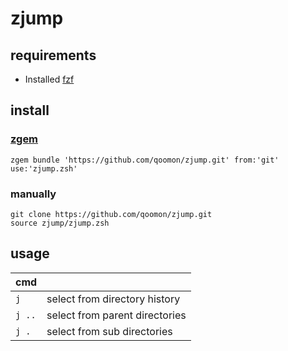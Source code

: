 # zjump

## requirements

* Installed [fzf](https://github.com/junegunn/fzf)

## install
### [zgem](https://github.com/qoomon/zgem)
```zgem bundle 'https://github.com/qoomon/zjump.git' from:'git' use:'zjump.zsh'```
### manually
```
git clone https://github.com/qoomon/zjump.git
source zjump/zjump.zsh
```


## usage

| cmd    |                                |
|---     |---                             |
| `j`    | select from directory history  |
| `j ..` | select from parent directories |
| `j .`  | select from sub directories    |
